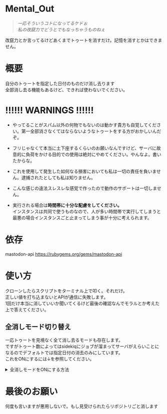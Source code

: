 # Mental_Out
><i>一応そういうコトになってるケドぉ  
私の改竄力でどうとでもなっちゃうものねぇ</i>  

改竄力とか言ってるけどあくまでトゥートを消すだけ。記憶を消すとかはできません。  


# 概要
自分のトゥートを指定した日付のものだけ消し去ります  
全部消し去る機能もあるけど、できれば使わないでください。  

# !!!!!! WARNINGS !!!!!!
+ やってることがスパム以外の何物でもないのは動かす貴方も自覚してください。第一全部消さなくてはならないようなトゥートをする方がおかしいんだぞ。  

+ フリじゃなくて本当に土下座するくらいのお願いなんですけど、サーバに故意的に負荷をかける目的での使用は絶対にやめてください。やんなよ。書いたからな。  

+ これを使用して発生した如何なる損害においても私は一切の責任を負いません。逮捕されたとしても私は知りません。  

+ こんな感じの違法スレスレな感覚で作ったので動作のサポートは一切しません。  

+ 実行される場合は**時間帯に十分な配慮をしてください。**  
インスタンスは共同で使うものなので、人が多い時間帯で実行してしまうと最悪の場合インスタンスごと止まってしまう事が十分に考えられます。

# 依存
mastodon-api https://rubygems.org/gems/mastodon-api

# 使い方
クローンしたらスクリプトをターミナル上で叩く。それだけ。  
正しい値を打ち込まないとAPIが通信に失敗します。  
1回だけ本当に消していいか聞いてくるけど最後の確認なんでモラルとか考えた上で答えてください。
## 全消しモード切り替え
一応トゥートを見境なく全て消し去るモードも存在します。  
ですがトゥート数によってはsidekiqにジョブが溜まってサーバがえらいことになるのでデフォルトでは指定日付の消去のみにしています。  
これをONにするには↓を参照してください。  
<details><summary>全消しモードをONにする方法</summary>サーバには本当に気を使ってださい。

```ruby
############################################################################
all_delete_flag = false    #全消しに切り替える場合はこちらをtrueに書き換えてください
############################################################################
```
main.rbの128行目です。ここを

```ruby
############################################################################
all_delete_flag = true    #全消しに切り替える場合はこちらをtrueに書き換えてください
############################################################################
```
このように変更して上書きしてやれば全消しモードが動作します。
</details>

# 最後のお願い
何度も言いますが悪用しないで。もし見受けられたらリポジトリごと消します
